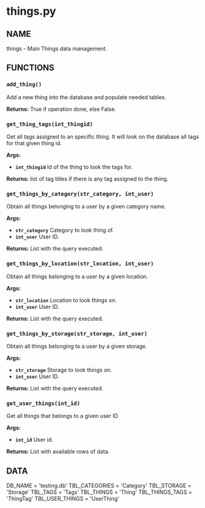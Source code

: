 # things.py

## NAME
things - Main Things data management.

## FUNCTIONS

### `add_thing()`
Add a new thing into the database and populate needed tables.

**Returns:** True if operation done, else False.


### `get_thing_tags(int_thingid)`
Get all tags assigned to an specific thing. It will look on the database all tags for that
given thing id.

**Args:**

 * **`int_thingid`**  Id of the thing to look the tags for.

**Returns:** list of tag titles if there is any tag assigned to the thing.


### `get_things_by_category(str_category, int_user)`
Obtain all things belonging to a user by a given category name.

**Args:**

 * **`str_category`**  Category to look thing of.
 * **`int_user`**  User ID.

**Returns:** List with the query executed.


### `get_things_by_location(str_location, int_user)`
Obtain all things belonging to a user by a given location.

**Args:**

 * **`str_location`**  Location to look things on.
 * **`int_user`**  User ID.

**Returns:** List with the query executed.


### `get_things_by_storage(str_storage, int_user)`
Obtain all things belonging to a user by a given storage.

**Args:**

 * **`str_storage`**  Storage to look things on.
 * **`int_user`**  User ID.

**Returns:** List with the query executed.


### `get_user_things(int_id)`
Get all things that belongs to a given user ID

**Args:**

 * **`int_id`**  User id.

**Returns:** List with available rows of data.

## DATA
DB_NAME = 'testing.db'
TBL_CATEGORIES = 'Category'
TBL_STORAGE = 'Storage'
TBL_TAGS = 'Tags'
TBL_THINGS = 'Thing'
TBL_THINGS_TAGS = 'ThingTag'
TBL_USER_THINGS = 'UserThing'
